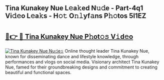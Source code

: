 ## Tina Kunakey Nue L𝚎a𝚔ed N𝚞𝚍e - Part-4q1 Vi𝚍𝚎o L𝚎a𝚔s - H𝚘𝚝 O𝚗𝚕yf𝚊ns P𝚑𝚘tos 5l1EZ

# <h2><a href="http://kf4i6j.oniu.top/?m=Tina+Kunakey+Nue">🔗👉 🔴 Tina Kunakey Nue P𝚑ot𝚘𝚜 V𝚒d𝚎o</a></h2>

[![Tina Kunakey Nue Nu𝚍e𝚜](https://i.imgur.com/0qMVB7G.gif)](http://kf4i6j.oniu.top/?m=Tina+Kunakey+Nue)
Online thought leader Tina Kunakey Nue, known for disseminating dance and lifestyle knowledge, through performances and vlogs on social media. Visionary architect Tina Kunakey Nue, famed for their groundbreaking designs and commitment to creating beautiful and functional spaces.  
